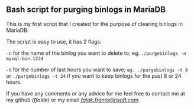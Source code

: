 **Bash script for purging binlogs in MariaDB**
-------------------------------
This is my first script that I created for the purpose of clearing binlogs in MariaDB.

The script is easy to use, it has 2 flags:

`-n` for the name of the binlog you want to delete to;
	eg. `./purgebinlogs -n mysql-bin.1234`

`-t` for the number of last hours you want to save;
	`eg. ./purgebinlogs -t 8`
	or `./purgebinlogs -t 24`
	if you want to keep binlogs for the past 8 or 24 hours.

If you have any comments or any advice for me feel free to contact me at my github *(ffalak)* or my email *falak.franjo@nsoft.com*.
